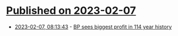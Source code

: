 # [Published on 2023-02-07](index.md)

* [2023-02-07, 08:13:43](https://news.ycombinator.com/item?id=34690097) - [BP sees biggest profit in 114 year history](https://www.bbc.co.uk/news/business-64544110)
